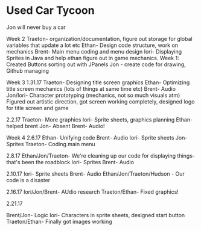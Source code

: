 # Used Car Tycoon
Jon will never buy a car

Week 2
Traeton- organization/documentation, figure out storage for global variables that update a lot etc
Ethan- Design code structure, work on mechanics
Brent- Main menu coding and menu design
Iori- Displaying Sprites in Java and help ethan figure out in game mechanics. Week 1: Created Buttons sorting out with JPanels
Jon - create code for drawing, Github managing

Week 3 1.31.17
Traeton- Designing title screen graphics
Ethan- Optimizing title screen mechanics (lots of things at same time etc)
Brent- Audio
Jon/Iori- Character prototyping (mechanics, not so much visuals atm)
Figured out artistic direction, got screen working completely, designed logo for title screen and game

2.2.17
Traeton- More graphics
Iori- Sprite sheets, graphics planning
Ethan- helped brent
Jon- Absent
Brent- Audio!

Week 4
2.6.17
Ethan- Unifying code
Brent- Audio
Iori- Sprite sheets
Jon- Sprites
Traeton- Coding main menu

2.8.17
Ethan/Jon/Traeton- We're cleaning up our code for displaying things- that's been the roadblock
Iori- Sprites
Brent- Audio

2.10.17
Iori- Sprite sheets
Brent- Audio
Ethan/Jon/Traeton/Hudson - Our code is a disaster

2.16.17
Iori/Jon/Brent- AUdio research
Traeton/Ethan- Fixed graphics!

2.21.17

Brent/Jon- Logic
Iori- Characters in sprite sheets, designed start button
Traeton/Ethan- Finally got images working
